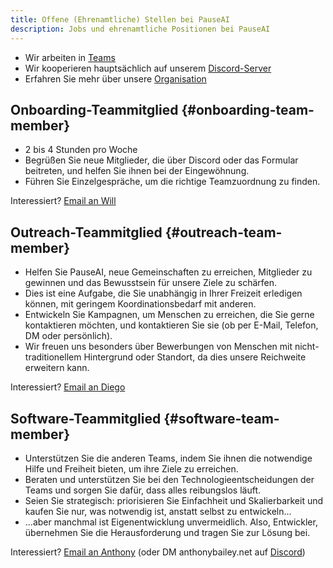 ```yaml
---
title: Offene (Ehrenamtliche) Stellen bei PauseAI
description: Jobs und ehrenamtliche Positionen bei PauseAI
---
```

<!-- end of frontmatter metadata, dashes above need to stay -->

- Wir arbeiten in [Teams](/teams)
- Wir kooperieren hauptsächlich auf unserem [Discord-Server](https://discord.gg/y9hdAjD83e)
- Erfahren Sie mehr über unsere [Organisation](/organization)

## Onboarding-Teammitglied {#onboarding-team-member}

- 2 bis 4 Stunden pro Woche
- Begrüßen Sie neue Mitglieder, die über Discord oder das Formular beitreten, und helfen Sie ihnen bei der Eingewöhnung.
- Führen Sie Einzelgespräche, um die richtige Teamzuordnung zu finden.

Interessiert? [Email an Will](mailto:will@pauseai.info)

## Outreach-Teammitglied {#outreach-team-member}

- Helfen Sie PauseAI, neue Gemeinschaften zu erreichen, Mitglieder zu gewinnen und das Bewusstsein für unsere Ziele zu schärfen.
- Dies ist eine Aufgabe, die Sie unabhängig in Ihrer Freizeit erledigen können, mit geringem Koordinationsbedarf mit anderen.
- Entwickeln Sie Kampagnen, um Menschen zu erreichen, die Sie gerne kontaktieren möchten, und kontaktieren Sie sie (ob per E-Mail, Telefon, DM oder persönlich).
- Wir freuen uns besonders über Bewerbungen von Menschen mit nicht-traditionellem Hintergrund oder Standort, da dies unsere Reichweite erweitern kann.

Interessiert? [Email an Diego](mailto:diego@pauseai.info)

## Software-Teammitglied {#software-team-member}

- Unterstützen Sie die anderen Teams, indem Sie ihnen die notwendige Hilfe und Freiheit bieten, um ihre Ziele zu erreichen.
- Beraten und unterstützen Sie bei den Technologieentscheidungen der Teams und sorgen Sie dafür, dass alles reibungslos läuft.
- Seien Sie strategisch: priorisieren Sie Einfachheit und Skalierbarkeit und kaufen Sie nur, was notwendig ist, anstatt selbst zu entwickeln...
- ...aber manchmal ist Eigenentwicklung unvermeidlich. Also, Entwickler, übernehmen Sie die Herausforderung und tragen Sie zur Lösung bei.

Interessiert? [Email an Anthony](mailto:anthony@pauseai.info) (oder DM anthonybailey.net auf [Discord](https://discord.gg/y9hdAjD83e))